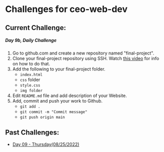 # Challenges for ceo-web-dev #

## Current Challenge: ##
##### Day 9b, Daily Challenge #####
1. Go to github.com and create a new repository named "final-project".
2. Clone your final-project repository using SSH. Watch [this video](https://youtu.be/ksNbgZlpMo4) for info on how to do that.
3. Add the following to your final-project folder.
    - `index.html`
    - `css` folder
    - `style.css`
    - `img folder`
4. Edit `README.md` file and add description of your Website.
5. Add, commit and push your work to Github.
    - `git add .`
    - `git commit -m "Commit message"`
    - `git push origin main`

## Past Challenges: ##
- [Day 09 - Thursday(08/25/2022)](https://github.com/zeromile/ceo-challenges/tree/day09)